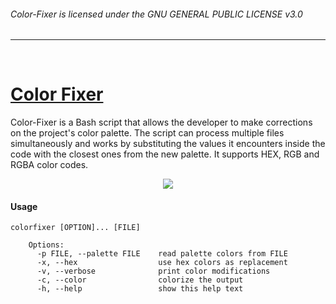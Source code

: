 ###### Color-Fixer is licensed under the GNU GENERAL PUBLIC LICENSE v3.0
<hr>
<br>

# [Color Fixer](https://drasite.com/color-fixer)

Color-Fixer is a Bash script that allows the developer to make corrections on the project's color palette. The script can process multiple files simultaneously and works by substituting the values it encounters inside the code with the closest ones from the new palette. It supports HEX, RGB and RGBA color codes.


<p align=center><img src="https://raw.githubusercontent.com/daniruiz/Color-Fixer/master/1.png"></p>


#### Usage

```
colorfixer [OPTION]... [FILE]

    Options:
      -p FILE, --palette FILE 	 read palette colors from FILE
      -x, --hex               	 use hex colors as replacement
      -v, --verbose           	 print color modifications
      -c, --color             	 colorize the output
      -h, --help              	 show this help text
```



